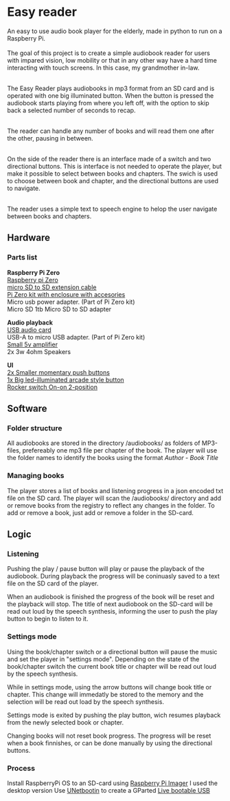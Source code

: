 # Easy reader
An easy to use audio book player for the elderly, made in python to run on a Raspberry Pi.<br /><br />
The goal of this project is to create a simple audiobook reader for users with impared vision, low mobility or that in any other way have a hard time interacting with touch screens. In this case, my grandmother in-law. <br /><br />

The Easy Reader plays audiobooks in mp3 format from an SD card and is operated with one big illuminated button. When the button is pressed the audiobook starts playing from where you left off, with the option to skip back a selected number of seconds to recap. <br /><br />

The reader can handle any number of books and will read them one after the other, pausing in between.<br /><br />

On the side of the reader there is an interface made of a switch and two directional buttons. This is interface is not needed to operate the player, but make it possible to select between books and chapters. The swich is used to choose between book and chapter, and the directional buttons are used to navigate. <br /><br />

The reader uses a simple text to speech engine to helop the user navigate between books and chapters.


## Hardware

### Parts list

**Raspberry Pi Zero**<br/>
[Raspberry pi Zero](https://www.aliexpress.com/item/1005008224603338.html)<br/>
[micro SD to SD extension cable](https://www.amazon.se/dp/B0C4L7DDZF)<br/>
[Pi Zero kit with enclosure with accesories](https://www.amazon.se/dp/B0BJ1WFGMN) <br/>
Micro usb power adapter. (Part of Pi Zero kit) <br/>
Micro SD 1tb
Micro SD to SD adapter

**Audio playback**<br/>
[USB audio card](https://www.amazon.se/dp/B00IRVQ0F8)<br/>
USB-A to micro USB adapter. (Part of Pi Zero kit)  <br/>
[Small 5v amplifier](https://www.aliexpress.com/item/1005005852252380.html)<br/>
2x 3w 4ohm Speakers<br/>

**UI**<br/>
[2x Smaller momentary push buttons](https://www.electrokit.com/en/tryckknapp-15mm-1-pol-off-onvit)<br/>
[1x Big led-illuminated arcade style button](https://www.aliexpress.com/item/1005007297493475.html)<br/>
[Rocker switch On-on 2-position](https://www.electrokit.com/en/vagomkopplare-2-pol-on-on-1)<br/>




## Software

### Folder structure
All audiobooks are stored in the directory /audiobooks/ as folders of MP3-files, prefereably one mp3 file per chapter of the book.
The player will use the folder names to identify the books using the format *Author - Book Title*

### Managing books
The player stores a list of books and listening progress in a json encoded txt file on the SD card. The player will scan the /audiobooks/ directory and add or remove books from the registry to reflect any changes in the folder. To add or remove a book, just add or remove a folder in the SD-card. 

## Logic

### Listening
Pushing the play / pause button will play or pause the playback of the audiobook.
During playback the progress will be coninuasly saved to a text file on the SD card of the player.

When an audiobook is finished the progress of the book will be reset and the playback will stop. The title of next audiobook on the SD-card will be read out loud by the speech synthesis, informing the user to push the play button to begin to listen to it.  

### Settings mode
Using the book/chapter switch or a directional button will pause the music and set the player in "settings mode".
Depending on the state of the book/chapter switch the current book title or chapter will be read out loud by the speech synthesis. 

While in settings mode, using the arrow buttons will change book title or chapter. This change will immedatly be stored to the memory and the selection will be read out load by the speech synthesis.

Settings mode is exited by pushing the play button, wich resumes playback from the newly selected book or chapter. 

Changing books will not reset book progress. The progress  will be reset when a book finnishes, or can be done manually by using the directional buttons.


### Process
Install RaspberryPi OS to an SD-card using [Raspberry Pi Imager](https://www.raspberrypi.com/software/)
I used the desktop version
Use [UNetbootin](https://unetbootin.github.io/) to create a GParted [Live bootable USB](https://gparted.org/liveusb.php)


